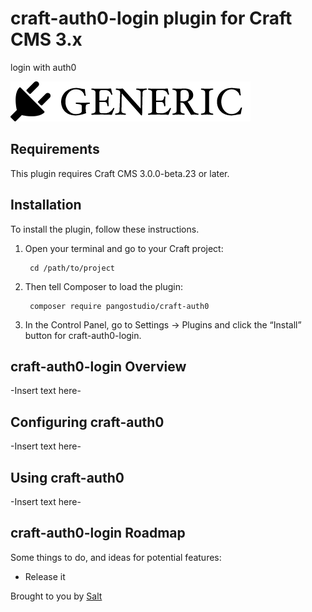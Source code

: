 # craft-auth0-login plugin for Craft CMS 3.x

login with auth0

![Screenshot](resources/img/plugin-logo.png)

## Requirements

This plugin requires Craft CMS 3.0.0-beta.23 or later.

## Installation

To install the plugin, follow these instructions.

1. Open your terminal and go to your Craft project:

        cd /path/to/project

2. Then tell Composer to load the plugin:

        composer require pangostudio/craft-auth0

3. In the Control Panel, go to Settings → Plugins and click the “Install” button for craft-auth0-login.

## craft-auth0-login Overview

-Insert text here-

## Configuring craft-auth0

-Insert text here-

## Using craft-auth0

-Insert text here-

## craft-auth0-login Roadmap

Some things to do, and ideas for potential features:

* Release it

Brought to you by [Salt](SaltEdu.co)
